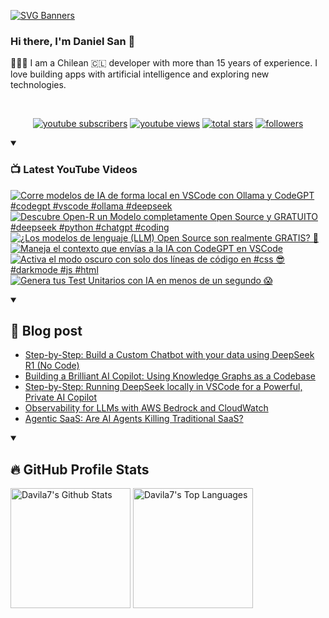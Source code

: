 [![SVG Banners](https://svg-banners.vercel.app/api?type=typeWriter&text1=Daniel%20San%20👨🏽‍💻%20|%20Serverless%20|%20Code%20GPT%20❤️&width=800&height=110)](https://github.com/Akshay090/svg-banners)

### Hi there, I'm Daniel San 👋

👨🏽‍💻 I am a Chilean 🇨🇱 developer with more than 15 years of experience. I love building apps with artificial intelligence and exploring new technologies.

<br>
<p align="center">
  <a href="https://www.youtube.com/@daniiielsan?sub_confirmation=1">
    <img alt="youtube subscribers" title="Subscribe to my YouTube channel" src="https://custom-icon-badges.demolab.com/youtube/channel/subscribers/UCNabExUbWCar1WvCGWaPNdQ?color=%23E05D44&label=SUBSCRIBE&logo=video&logoColor=white&style=for-the-badge&labelColor=CE4630"/></a>
  <a href="https://www.youtube.com/@daniiielsan?sub_confirmation=1">
    <img alt="youtube views" title="YouTube views" src="https://custom-icon-badges.demolab.com/youtube/channel/views/UCNabExUbWCar1WvCGWaPNdQ?color=%23E1AD0E&logo=video&logoColor=white&style=for-the-badge&labelColor=C79600"/></a> 
  <a href="https://github.com/davila7?tab=repositories&sort=stargazers">
    <img alt="total stars" title="Total stars on GitHub" src="https://custom-icon-badges.demolab.com/github/stars/davila7?color=55960c&style=for-the-badge&labelColor=488207&logo=star"/></a>
  <a href="https://github.com/davila7?tab=followers">
    <img alt="followers" title="Follow me on Github" src="https://custom-icon-badges.demolab.com/github/followers/davila7?color=236ad3&labelColor=1155ba&style=for-the-badge&logo=person-add&label=Follow&logoColor=white"/></a>
</p>

<details open> 
    <summary><h3>📺 Latest YouTube Videos</h3></summary>

<!-- BEGIN YOUTUBE-CARDS -->
[![Corre modelos de IA de forma local en VSCode con Ollama y CodeGPT #codegpt #vscode #ollama #deepseek](https://ytcards.demolab.com/?id=Bly6Xen49F0&title=Corre+modelos+de+IA+de+forma+local+en+VSCode+con+Ollama+y+CodeGPT+%23codegpt+%23vscode+%23ollama+%23deepseek&lang=en&timestamp=1742228362&background_color=%230d1117&title_color=%23ffffff&stats_color=%23dedede&max_title_lines=1&width=250&border_radius=5 "Corre modelos de IA de forma local en VSCode con Ollama y CodeGPT #codegpt #vscode #ollama #deepseek")](https://www.youtube.com/watch?v=Bly6Xen49F0)
[![Descubre Open-R un Modelo completamente Open Source y GRATUITO #deepseek #python #chatgpt #coding](https://ytcards.demolab.com/?id=4wKtOtVrz8M&title=Descubre+Open-R+un+Modelo+completamente+Open+Source+y+GRATUITO+%23deepseek+%23python+%23chatgpt+%23coding&lang=en&timestamp=1742154036&background_color=%230d1117&title_color=%23ffffff&stats_color=%23dedede&max_title_lines=1&width=250&border_radius=5 "Descubre Open-R un Modelo completamente Open Source y GRATUITO #deepseek #python #chatgpt #coding")](https://www.youtube.com/watch?v=4wKtOtVrz8M)
[![¿Los modelos de lenguaje (LLM) Open Source son realmente GRATIS? 🤔](https://ytcards.demolab.com/?id=fCgcTQyQol0&title=%C2%BFLos+modelos+de+lenguaje+%28LLM%29+Open+Source+son+realmente+GRATIS%3F+%F0%9F%A4%94&lang=en&timestamp=1741804065&background_color=%230d1117&title_color=%23ffffff&stats_color=%23dedede&max_title_lines=1&width=250&border_radius=5 "¿Los modelos de lenguaje (LLM) Open Source son realmente GRATIS? 🤔")](https://www.youtube.com/watch?v=fCgcTQyQol0)
[![Maneja el contexto que envías a la IA con CodeGPT en VSCode](https://ytcards.demolab.com/?id=M6SB-JUd8PQ&title=Maneja+el+contexto+que+env%C3%ADas+a+la+IA+con+CodeGPT+en+VSCode&lang=en&timestamp=1740776039&background_color=%230d1117&title_color=%23ffffff&stats_color=%23dedede&max_title_lines=1&width=250&border_radius=5 "Maneja el contexto que envías a la IA con CodeGPT en VSCode")](https://www.youtube.com/watch?v=M6SB-JUd8PQ)
[![Activa el modo oscuro con solo dos líneas de código en #css 😎 #darkmode #js #html](https://ytcards.demolab.com/?id=Io-Via1C5kU&title=Activa+el+modo+oscuro+con+solo+dos+l%C3%ADneas+de+c%C3%B3digo+en+%23css+%F0%9F%98%8E+%23darkmode+%23js+%23html&lang=en&timestamp=1736207622&background_color=%230d1117&title_color=%23ffffff&stats_color=%23dedede&max_title_lines=1&width=250&border_radius=5 "Activa el modo oscuro con solo dos líneas de código en #css 😎 #darkmode #js #html")](https://www.youtube.com/watch?v=Io-Via1C5kU)
[![Genera tus Test Unitarios con IA en menos de un segundo 😱](https://ytcards.demolab.com/?id=MiExxO0kHA8&title=Genera+tus+Test+Unitarios+con+IA+en+menos+de+un+segundo+%F0%9F%98%B1&lang=en&timestamp=1735822833&background_color=%230d1117&title_color=%23ffffff&stats_color=%23dedede&max_title_lines=1&width=250&border_radius=5 "Genera tus Test Unitarios con IA en menos de un segundo 😱")](https://www.youtube.com/watch?v=MiExxO0kHA8)
<!-- END YOUTUBE-CARDS -->

</details>

<details open> 
    <summary><h2>📝 Blog post</h2></summary>

<!-- BLOG-POST-LIST:START -->
- [Step-by-Step: Build a Custom Chatbot with your data using DeepSeek R1 &lpar;No Code&rpar;](https://medium.com/@dan.avila7/step-by-step-build-a-custom-chatbot-with-your-data-using-deepseek-r1-no-code-d9348551c52c?source=rss-3a9533f001c5------2)
- [Building a Brilliant AI Copilot: Using Knowledge Graphs as a Codebase](https://medium.com/@dan.avila7/building-a-brilliant-ai-copilot-using-knowledge-graphs-as-a-codebase-7b8c701b6763?source=rss-3a9533f001c5------2)
- [Step-by-Step: Running DeepSeek locally in VSCode for a Powerful, Private AI Copilot](https://medium.com/@dan.avila7/step-by-step-running-deepseek-locally-in-vscode-for-a-powerful-private-ai-copilot-4edc2108b83e?source=rss-3a9533f001c5------2)
- [Observability for LLMs with AWS Bedrock and CloudWatch](https://medium.com/@dan.avila7/observability-for-llms-with-aws-bedrock-and-cloudwatch-385ad0150a01?source=rss-3a9533f001c5------2)
- [Agentic SaaS: Are AI Agents Killing Traditional SaaS?](https://medium.com/latinxinai/agentic-saas-are-ai-agents-killing-traditional-saas-4bd2417ecf6b?source=rss-3a9533f001c5------2)
<!-- BLOG-POST-LIST:END -->
</details>

  
<details open> 
  <summary><h2>🔥 GitHub Profile Stats</h2></summary>
<!-- https://github.com/anuraghazra/github-readme-stats -->

  <a href="https://github.com/anuraghazra/github-readme-stats"><img alt="Davila7's Github Stats" src="https://denvercoder1-github-readme-stats.vercel.app/api/?username=davila7&show_icons=true&include_all_commits=true&count_private=true&theme=react&hide_border=true&bg_color=1F222E&title_color=F85D7F&icon_color=F8D866" height="192px"/></a>
  <a href="https://github.com/anuraghazra/github-readme-stats"><img alt="Davila7's Top Languages" src="https://github-readme-stats.vercel.app/api/top-langs/?username=davila7&langs_count=8&layout=compact&theme=react&hide_border=true&bg_color=1F222E&title_color=F85D7F&icon_color=F8D866&hide=Jupyter%20Notebook" height="192px"/></a>
  
</details>
